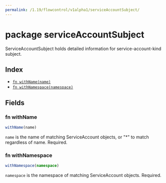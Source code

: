 ```yaml
---
permalink: /1.19/flowcontrol/v1alpha1/serviceAccountSubject/
---
```


# package serviceAccountSubject

ServiceAccountSubject holds detailed information for service-account-kind subject.

## Index

* [`fn withName(name)`](#fn-withname)
* [`fn withNamespace(namespace)`](#fn-withnamespace)

## Fields

### fn withName

```ts
withName(name)
```

`name` is the name of matching ServiceAccount objects, or "*" to match regardless of name. Required.

### fn withNamespace

```ts
withNamespace(namespace)
```

`namespace` is the namespace of matching ServiceAccount objects. Required.
